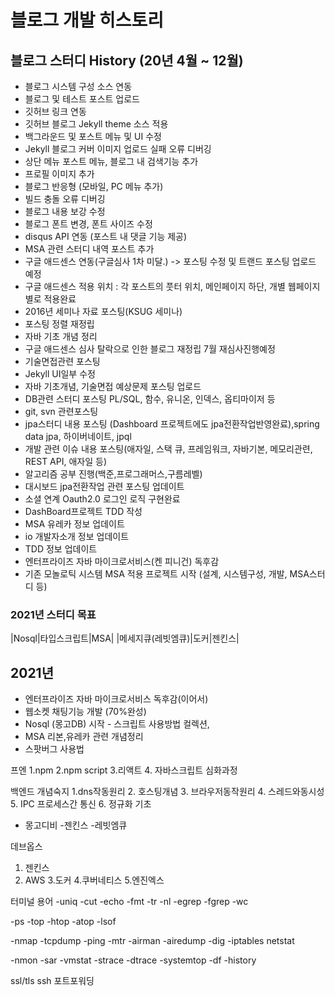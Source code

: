 # 블로그  개발 히스토리 

## 블로그 스터디 History (20년 4월 ~ 12월)
 - 블로그 시스템 구성 소스 연동
 - 블로그 및 테스트 포스트 업로드
 - 깃허브 링크 연동
 - 깃허브 블로그 Jekyll theme 소스 적용
 - 백그라운드 및 포스트 메뉴 및 UI 수정
 - Jekyll 블로그 커버 이미지 업로드 실패 오류 디버깅
 - 상단 메뉴 포스트 메뉴, 블로그 내 검색기능 추가
 - 프로필 이미지 추가
 - 블로그 반응형 (모바일, PC 메뉴 추가)
 - 빌드 충돌 오류 디버깅
 - 블로그 내용 보강 수정
 - 블로그 폰트 변경, 폰트 사이즈 수정
 - disqus API 연동 (포스트 내 댓글 기능 제공)
 - MSA 관련 스터디 내역 포스트 추가
 - 구글 애드센스 연동(구글심사 1차 미달.) -> 포스팅 수정 및 트랜드 포스팅 업로드 예정
 - 구글 애드센스 적용 위치 : 각 포스트의 풋터 위치, 메인페이지 하단, 개별 웹페이지 별로 적용완료
 - 2016년 세미나 자료 포스팅(KSUG 세미나)
 - 포스팅 정렬 재정립
 - 자바 기초 개념 정리
 - 구글 애드센스 심사 탈락으로 인한 블로그 재정립 7월 재심사진행예정
 - 기술면접관련 포스팅 
 - Jekyll UI일부 수정
 - 자바 기초개념, 기술면접 예상문제 포스팅 업로드
 - DB관련 스터디 포스팅 PL/SQL, 함수, 유니온, 인덱스, 옵티마이저 등 
 - git, svn 관련포스팅
 - jpa스터디 내용 포스팅 (Dashboard 프로젝트에도 jpa전환작업반영완료),spring data jpa, 하이버네이트, jpql
 - 개발 관련 이슈 내용 포스팅(애자일, 스택 큐, 프레임워크, 자바기본, 메모리관련, REST API, 애자일 등)
 - 알고리즘 공부 진행(백준,프로그래머스,구름레벨)
 - 대시보드 jpa전환작업 관련 포스팅 업데이트
 - 소셜 연계 Oauth2.0 로그인 로직 구현완료
 - DashBoard프로젝트 TDD  작성
 - MSA 유레카 정보 업데이트
 - io 개발자소개 정보 업데이트
 - TDD 정보 업데이트
 - 엔터프라이즈 자바 마이크로서비스(켄 피니건) 독후감
 - 기존 모놀로틱 시스템 MSA 적용 프로젝트 시작
   (설계, 시스템구성, 개발, MSA스터디 등)

### 2021년 스터디 목표
|Nosql|타입스크립트|MSA|
|메세지큐(레빗엠큐)|도커|젠킨스|


## 2021년
 - 엔터프라이즈 자바 마이크로서비스 독후감(이어서)
 - 웹소켓 채팅기능 개발 (70%완성)
 - Nosql (몽고DB) 시작 - 스크립트 사용방법 컬렉션, 
 - MSA 리본,유레카 관련 개념정리
 - 스팟버그 사용법
 
프엔
1.npm
2.npm script
3.리액트
4. 자바스크립트 심화과정

백엔드
개념숙지
1.dns작동원리
2. 호스팅개념
3. 브라우저동작원리
4. 스레드와동시성
5. IPC 프로세스간 통신
6. 정규화 기초

- 몽고디비
-젠킨스
-레빗엠큐


데브옵스
1. 젠킨스
2. AWS
3.도커
4.쿠버네티스
5.엔진엑스


터미널 용어
-uniq
-cut
-echo
-fmt
-tr
-nl
-egrep
-fgrep
-wc

-ps
-top
-htop
-atop
-lsof

-nmap
-tcpdump
-ping
-mtr
-airman
-airedump
-dig
-iptables
netstat

-nmon
-sar
-vmstat
-strace
-dtrace
-systemtop
-df
-history

ssl/tls
ssh
포트포워딩
